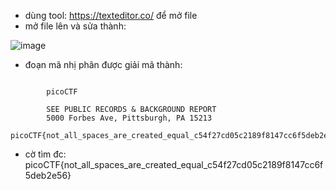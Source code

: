 - dùng tool: https://texteditor.co/ để mở file
- mở file lên và sửa thành:<br>

![image](https://github.com/chaumoon/Forensics/assets/127403046/483654a9-3278-4454-aa54-8b9a7e062314)<br>

- đoạn mã nhị phân được giải mã thành: 
```

		picoCTF

		SEE PUBLIC RECORDS & BACKGROUND REPORT
		5000 Forbes Ave, Pittsburgh, PA 15213
		picoCTF{not_all_spaces_are_created_equal_c54f27cd05c2189f8147cc6f5deb2e56}
```
- cờ tìm đc: picoCTF{not_all_spaces_are_created_equal_c54f27cd05c2189f8147cc6f5deb2e56}
